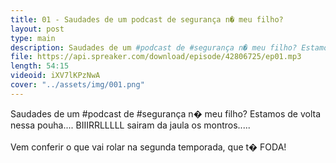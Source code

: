 ```yaml
---
title: 01 - Saudades de um podcast de segurança n� meu filho?
layout: post
type: main
description: Saudades de um #podcast de #segurança n� meu filho? Estamos de volta nessa pouha.... BIIIRRLLLLL sairam da jaula os montros.....<br /><br />Vem conferir o que vai rolar na segunda temporada, que t� FODA!
file: https://api.spreaker.com/download/episode/42806725/ep01.mp3
length: 54:15
videoid: iXV7lKPzNwA
cover: "../assets/img/001.png"
---
```


Saudades de um #podcast de #segurança n� meu filho? Estamos de volta nessa pouha.... BIIIRRLLLLL sairam da jaula os montros.....<br /><br />Vem conferir o que vai rolar na segunda temporada, que t� FODA!